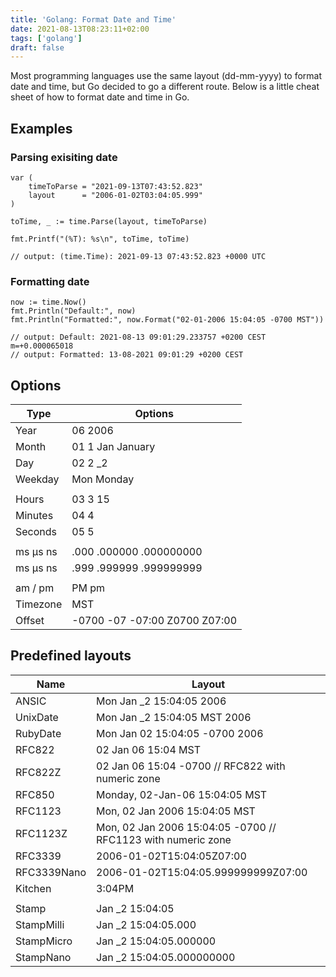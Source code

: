 ```yaml
---
title: 'Golang: Format Date and Time'
date: 2021-08-13T08:23:11+02:00
tags: ['golang']
draft: false
---
```


Most programming languages use the same layout (dd-mm-yyyy) to format date and time, but Go decided to go a different route. Below is a little cheat sheet of how to format date and time in Go.

## Examples

### Parsing exisiting date

```golang
var (
    timeToParse = "2021-09-13T07:43:52.823"
    layout      = "2006-01-02T03:04:05.999"
)

toTime, _ := time.Parse(layout, timeToParse)

fmt.Printf("(%T): %s\n", toTime, toTime)

// output: (time.Time): 2021-09-13 07:43:52.823 +0000 UTC
```

### Formatting date

```golang
now := time.Now()
fmt.Println("Default:", now)
fmt.Println("Formatted:", now.Format("02-01-2006 15:04:05 -0700 MST"))

// output: Default: 2021-08-13 09:01:29.233757 +0200 CEST m=+0.000065018
// output: Formatted: 13-08-2021 09:01:29 +0200 CEST
```

## Options

| Type     | Options                       |
| -------- | ----------------------------- |
| Year     | 06 2006                       |
| Month    | 01 1 Jan January              |
| Day      | 02 2 \_2                      |
| Weekday  | Mon Monday                    |
|          |                               |
| Hours    | 03 3 15                       |
| Minutes  | 04 4                          |
| Seconds  | 05 5                          |
|          |                               |
| ms μs ns | .000 .000000 .000000000       |
| ms μs ns | .999 .999999 .999999999       |
|          |                               |
| am / pm  | PM pm                         |
| Timezone | MST                           |
| Offset   | -0700 -07 -07:00 Z0700 Z07:00 |

## Predefined layouts

| Name        | Layout                                                       |
| ----------- | ------------------------------------------------------------ |
| ANSIC       | Mon Jan \_2 15:04:05 2006                                    |
| UnixDate    | Mon Jan \_2 15:04:05 MST 2006                                |
| RubyDate    | Mon Jan 02 15:04:05 -0700 2006                               |
| RFC822      | 02 Jan 06 15:04 MST                                          |
| RFC822Z     | 02 Jan 06 15:04 -0700 // RFC822 with numeric zone            |
| RFC850      | Monday, 02-Jan-06 15:04:05 MST                               |
| RFC1123     | Mon, 02 Jan 2006 15:04:05 MST                                |
| RFC1123Z    | Mon, 02 Jan 2006 15:04:05 -0700 // RFC1123 with numeric zone |
| RFC3339     | 2006-01-02T15:04:05Z07:00                                    |
| RFC3339Nano | 2006-01-02T15:04:05.999999999Z07:00                          |
| Kitchen     | 3:04PM                                                       |
|             |                                                              |
| Stamp       | Jan \_2 15:04:05                                             |
| StampMilli  | Jan \_2 15:04:05.000                                         |
| StampMicro  | Jan \_2 15:04:05.000000                                      |
| StampNano   | Jan \_2 15:04:05.000000000                                   |
